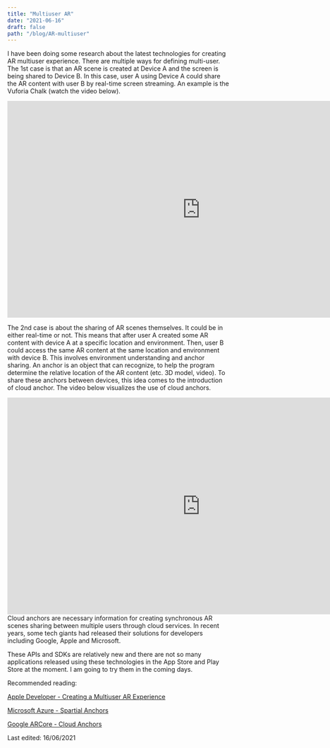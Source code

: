 ```yaml
---
title: "Multiuser AR"
date: "2021-06-16"
draft: false
path: "/blog/AR-multiuser"
---
```


I have been doing some research about the latest technologies for creating AR multiuser experience. There are multiple ways for defining multi-user.
The 1st case is that an AR scene is created at Device A and the screen is being shared to Device B. In this case, user A using Device A could share the AR content with user B by real-time screen streaming. An example is the Vuforia Chalk (watch the video below).
<iframe width="873" height="491" src='https://players.brightcove.net/1532789042001/HknUe20R_default/index.html?directedMigration=true&videoId=6164706217001&' allowfullscreen frameborder=0></iframe>


<br/>

The 2nd case is about the sharing of AR scenes themselves. It could be in either real-time or not. This means that after user A created some AR content with device A at a specific location and environment. Then, user B could access the same AR content at the same location and environment with device B. This involves environment understanding and anchor sharing. An anchor is an object that can recognize, to help the program determine the relative location of the AR content (etc. 3D model, video). To share these anchors between devices, this idea comes to the introduction of cloud anchor. The video below visualizes the use of cloud anchors.

<iframe width="873" height="491" src="https://www.youtube.com/embed/Kp2Sm4Fibj0" title="YouTube video player" frameborder="0" allow="accelerometer; autoplay; clipboard-write; encrypted-media; gyroscope; picture-in-picture" allowfullscreen></iframe>

<br/>
Cloud anchors are necessary information for creating synchronous AR scenes sharing between multiple users through cloud services. In recent years, some tech giants had released their solutions for developers including Google, Apple and Microsoft.

These APIs and SDKs are relatively new and there are not so many applications released using these technologies in the App Store and Play Store at the moment. I am going to try them in the coming days.

Recommended reading:

[Apple Developer - Creating a Multiuser AR Experience](https://developer.apple.com/documentation/arkit/creating_a_multiuser_ar_experience)

[Microsoft Azure - Spartial Anchors](https://docs.microsoft.com/en-us/azure/spatial-anchors/overview)

[Google ARCore - Cloud Anchors](https://developers.google.com/ar/develop/java/cloud-anchors/overview-android)


Last edited: 16/06/2021
